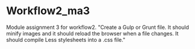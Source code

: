 # Workflow2_ma3
Module assignment 3 for workflow2. "Create a Gulp or Grunt file. It should minify images and it should reload the browser when a file changes. It should compile Less stylesheets into a .css file."
